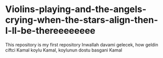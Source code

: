 # Violins-playing-and-the-angels-crying-when-the-stars-align-then-I-ll-be-thereeeeeeee
This repository is my first repository Inwallah davami gelecek, how geldin ciftci Kamal koylu Kamal, koylunun dostu basgani Kamal
